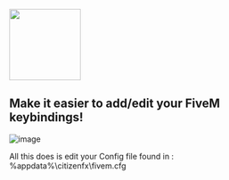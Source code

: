 <img src="https://user-images.githubusercontent.com/35222814/157726639-da9f5e23-32e6-4f27-b21e-143450ba409b.png" height="128px"/></img>

## Make it easier to add/edit your FiveM keybindings!

![image](https://user-images.githubusercontent.com/35222814/160811438-f43e83a2-360a-4d26-858b-c01cd70ee02f.png)

All this does is edit your Config file found in :
%appdata%\citizenfx\fivem.cfg
